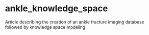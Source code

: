 ankle_knowledge_space
=====================

Article describing the creation of an ankle fracture imaging database followed by knowledge space modeling
